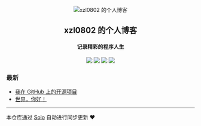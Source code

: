 <p align="center"><img alt="xzl0802 的个人博客" src="https://static.b3log.org/images/brand/solo-32.png"></p><h2 align="center">
xzl0802 的个人博客
</h2>

<h4 align="center">记录精彩的程序人生</h4>
<p align="center"><a title="xzl0802 的个人博客" target="_blank" href="https://github.com/xzl0802/solo-blog"><img src="https://img.shields.io/github/last-commit/xzl0802/solo-blog.svg?style=flat-square&color=FF9900"></a>
<a title="GitHub repo size in bytes" target="_blank" href="https://github.com/xzl0802/solo-blog"><img src="https://img.shields.io/github/repo-size/xzl0802/solo-blog.svg?style=flat-square"></a>
<a title="Solo Version" target="_blank" href="https://github.com/88250/solo/releases"><img src="https://img.shields.io/badge/solo-3.6.7-f1e05a.svg?style=flat-square&color=blueviolet"></a>
<a title="Hits" target="_blank" href="https://github.com/88250/hits"><img src="https://hits.b3log.org/xzl0802/solo-blog.svg"></a></p>

### 最新

* [我在 GitHub 上的开源项目](http://www.xzl0802.top:8080/my-github-repos)
* [世界，你好！](http://www.xzl0802.top:8080/hello-solo)



---

本仓库通过 [Solo](https://github.com/88250/solo) 自动进行同步更新 ❤️ 